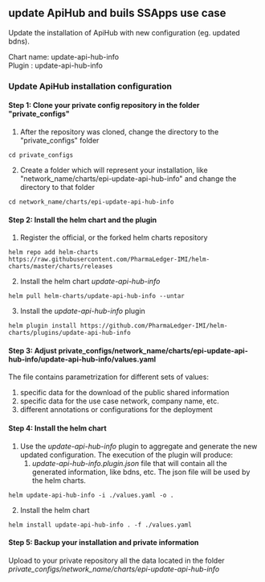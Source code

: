 

## update ApiHub and buils SSApps use case

Update the installation of ApiHub with new configuration (eg. updated bdns).

Chart name: update-api-hub-info <br/>
Plugin : update-api-hub-info

### Update ApiHub installation configuration

#### Step 1: Clone your private config repository in the folder "private_configs"


1. After the repository was cloned, change the directory to the "private_configs" folder
```shell
cd private_configs
```
2. Create a folder which will represent your installation, like "network_name/charts/epi-update-api-hub-info" and change the directory to that folder
```shell
cd network_name/charts/epi-update-api-hub-info
```

#### Step 2: Install the helm chart and the plugin

1. Register the official, or the forked helm charts repository
```shell
helm repo add helm-charts https://raw.githubusercontent.com/PharmaLedger-IMI/helm-charts/master/charts/releases
```
2. Install the helm chart _update-api-hub-info_
```shell
helm pull helm-charts/update-api-hub-info --untar
```
3. Install the _update-api-hub-info_ plugin
```shell
helm plugin install https://github.com/PharmaLedger-IMI/helm-charts/plugins/update-api-hub-info
```

#### Step 3: Adjust private_configs/network_name/charts/epi-update-api-hub-info/update-api-hub-info/values.yaml

The file contains parametrization for different sets of values:
1. specific data for the download of the public shared information
2. specific data for the use case network, company name, etc.
3. different annotations or configurations for the deployment

#### Step 4: Install the helm chart

1. Use the _update-api-hub-info_ plugin to aggregate and generate the new updated configuration. 
   The execution of the plugin will produce:
   1. _update-api-hub-info.plugin.json_ file that will contain all the generated information, like bdns, etc. The json file will be used by the helm charts.
   
   
```shell
helm update-api-hub-info -i ./values.yaml -o .
```

2. Install the helm chart
```shell
helm install update-api-hub-info . -f ./values.yaml
```

#### Step 5: Backup your installation and private information

Upload to your private repository all the data located in the folder _private_configs/network_name/charts/epi-update-api-hub-info_


